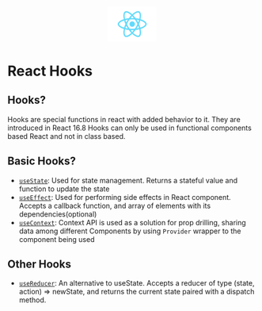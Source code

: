 <div align="center">
    <img src="./src/logo.svg" alt="drawing" width="100"/>
</div>

# React Hooks

## Hooks?

Hooks are special functions in react with added behavior to it.
They are introduced in React 16.8
Hooks can only be used in functional components based React and not in class based.

## Basic Hooks?

- [`useState`](./src/examples/StateHook.jsx): Used for state management. Returns a stateful value and function to update the state
- [`useEffect`](./src/examples/EffectHook.jsx): Used for performing side effects in React component. Accepts a callback function, and array of elements with its dependencies(optional)
- [`useContext`](./src/examples/context/counter-context.js): Context API is used as a solution for prop drilling, sharing data among different Components by using `Provider` wrapper to the component being used

## Other Hooks

- [`useReducer`](./src//examples/ReducerHook.jsx): An alternative to useState. Accepts a reducer of type (state, action) => newState, and returns the current state paired with a dispatch method.
